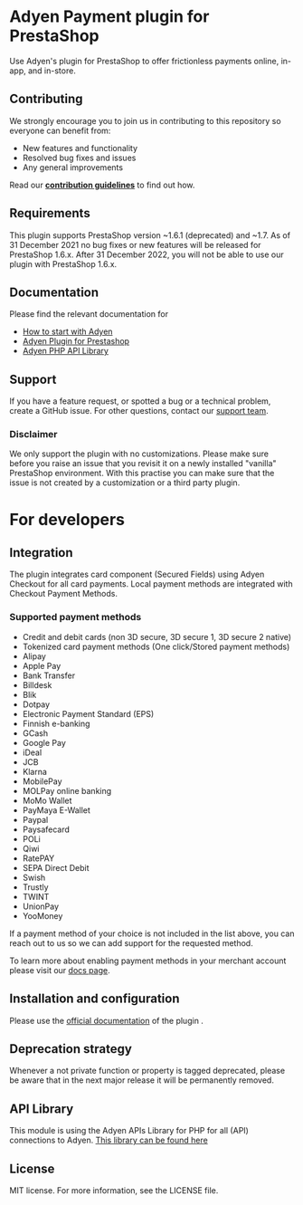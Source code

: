 # Adyen Payment plugin for PrestaShop
Use Adyen's plugin for PrestaShop to offer frictionless payments online, in-app, and in-store.

## Contributing
We strongly encourage you to join us in contributing to this repository so everyone can benefit from:
* New features and functionality
* Resolved bug fixes and issues
* Any general improvements

Read our [**contribution guidelines**](CONTRIBUTING.md) to find out how.

## Requirements
This plugin supports PrestaShop version ~1.6.1 (deprecated) and ~1.7.
As of 31 December 2021 no bug fixes or new features will be released for PrestaShop 1.6.x.
After 31 December 2022, you will not be able to use our plugin with PrestaShop 1.6.x.

## Documentation
Please find the relevant documentation for
- [How to start with Adyen](https://www.adyen.com/get-started)
- [Adyen Plugin for Prestashop](https://docs.adyen.com/plugins/prestashop)
- [Adyen PHP API Library](https://docs.adyen.com/development-resources/libraries#php)

## Support
If you have a feature request, or spotted a bug or a technical problem, create a GitHub issue. For other questions, contact our [support team](https://support.adyen.com/hc/en-us/requests/new?ticket_form_id=360000705420).

### Disclaimer
We only support the plugin with no customizations. 
Please make sure before you raise an issue that you revisit it on a newly installed "vanilla" PrestaShop environment. With this practise you can make sure that the issue is not created by a customization or a third party plugin.

# For developers

## Integration
The plugin integrates card component (Secured Fields) using Adyen Checkout for all card payments. Local payment methods are integrated with Checkout Payment Methods.

### Supported payment methods
- Credit and debit cards (non 3D secure, 3D secure 1, 3D secure 2 native)
- Tokenized card payment methods (One click/Stored payment methods)
- Alipay
- Apple Pay
- Bank Transfer
- Billdesk
- Blik
- Dotpay
- Electronic Payment Standard (EPS)
- Finnish e-banking
- GCash
- Google Pay
- iDeal
- JCB
- Klarna
- MobilePay
- MOLPay online banking
- MoMo Wallet
- PayMaya E-Wallet
- Paypal
- Paysafecard
- POLi
- Qiwi
- RatePAY
- SEPA Direct Debit
- Swish
- Trustly
- TWINT
- UnionPay
- YooMoney

If a payment method of your choice is not included in the list above, you can reach out to us so we can add support for the requested method.

To learn more about enabling payment methods in your merchant account please visit our [docs page](https://docs.adyen.com/payment-methods#add-payment-methods-to-your-account).

## Installation and configuration
Please use the [official documentation](https://github.com/Adyen/adyen-prestashop/wiki) of the plugin .

## Deprecation strategy
Whenever a not private function or property is tagged deprecated, please be aware that in the next major release it will be permanently removed.

## API Library
This module is using the Adyen APIs Library for PHP for all (API) connections to Adyen.
<a href="https://github.com/Adyen/adyen-php-api-library" target="_blank">This library can be found here</a>

## License
MIT license. For more information, see the LICENSE file.
